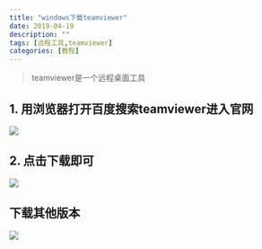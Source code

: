 ```yaml
---
title: "windows下载teamviewer"
date: 2019-04-19
description: ""
tags: [远程工具,teamviewer]
categories: [教程]
---
```


>teamviewer是一个远程桌面工具
## 1. 用浏览器打开百度搜索teamviewer进入官网
![](/images/guide/windows/teamviewer/1.png)
## 2. 点击下载即可
![](/images/guide/windows/teamviewer/2.png)
## 下载其他版本
![](/images/guide/windows/teamviewer/3.png)